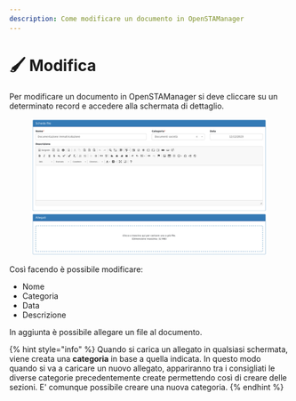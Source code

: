 ```yaml
---
description: Come modificare un documento in OpenSTAManager
---
```


# 🖌️ Modifica

Per modificare un documento in OpenSTAManager si deve cliccare su un determinato record e accedere alla schermata di dettaglio.

<figure><img src="../../../.gitbook/assets/immagine (753).png" alt=""><figcaption></figcaption></figure>

Così facendo è possibile modificare:

* Nome
* Categoria
* Data
* Descrizione

In aggiunta è possibile allegare un file al documento.

{% hint style="info" %}
Quando si carica un allegato in qualsiasi schermata, viene creata una **categoria** in base a quella indicata. In questo modo quando si va a caricare un nuovo allegato, appariranno tra i consigliati le diverse categorie precedentemente create permettendo così di creare delle sezioni. E' comunque possibile creare una nuova categoria.
{% endhint %}
